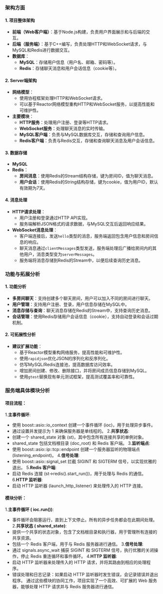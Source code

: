 ### **架构方面**
#### 1. **项目整体架构**
- **前端（Web客户端）**：基于Node.js构建，负责用户界面展示和与后端的交互。
- **后端（服务端）**：基于C++编写，负责处理HTTP和WebSocket请求，与MySQL和Redis进行数据交互。
- **数据库**：
  - **MySQL**：存储用户信息（用户名、邮箱、密码等）。
  - **Redis**：存储聊天消息和用户会话信息（cookie等）。

#### 2. **Server端架构**
- **网络模型**：
  - 使用协程框架处理HTTP和WebSocket请求。
  - 可以基于Reactor网络模型重构HTTP和WebSocket服务，以提高性能和可维护性。
- **主要模块**：
  - **HTTP服务**：处理用户注册、登录等HTTP请求。
  - **WebSocket服务**：处理聊天消息的实时传输。
  - **MySQL客户端**：负责与MySQL数据库交互，存储和查询用户信息。
  - **Redis客户端**：负责与Redis交互，存储和查询聊天消息及用户会话信息。

#### 3. **数据存储**
- **MySQL**
- **Redis**：
  - **房间消息**：使用Redis的Stream结构存储，键为房间ID，值为聊天消息。
  - **用户会话**：使用Redis的String结构存储，键为cookie，值为用户ID，默认有效期为7天。

#### 4. **消息处理**
- **HTTP请求处理**：
  - 用户注册和登录通过HTTP API实现。
  - 服务端解析JSON格式的请求数据，与MySQL交互后返回响应结果。
- **WebSocket消息处理**：
  - 客户端连接后，发送`hello`类型的消息，服务端返回包含用户信息和房间信息的响应。
  - 聊天消息通过`clientMessages`类型发送，服务端处理后广播给房间内的其他用户，消息类型变为`serverMessages`。
  - 服务端将消息存储到Redis的Stream中，以便后续查询历史消息。

### **功能与拓展分析**
#### 1. **功能分析**
- **多房间聊天**：支持创建多个聊天房间，用户可以加入不同的房间进行聊天。
- **用户管理**：支持用户注册、登录，用户信息存储在MySQL中。
- **消息存储与查询**：聊天消息存储在Redis的Stream中，支持查询历史消息。
- **会话管理**：使用Redis存储用户会话信息（cookie），支持自动登录和会话过期机制。

#### 2. **可拓展性分析**
- **建议扩展功能**：
  - 基于Reactor模型重构网络服务，提高性能和可维护性。
  - 使用`rapidjson`优化JSON的序列化和反序列化。
  - 仿写MySQL/Redis连接池，提高数据库访问效率。
  - 增加房间创建、修改、删除接口，并将房间成员信息存储到MySQL。
  - 使用`gtest`替换现有单元测试框架，提高测试覆盖率和可靠性。


### **服务端具体模块分析**

#### **项目流程**：
1.**主事件循环**:
- 使用 boost::asio::io_context 创建一个事件循环 (ioc)，用于处理异步事件。
- 通过设置并发提示为 1 来确保服务器是单线程的。
2.**共享状态**:
- 创建一个 shared_state 对象 (st)，其中包含所有连接共享的单例对象。
- shared_state 包括文档根目录 (doc_root) 和 Redis 客户端。
3.**监听端点**:
- 使用 boost::asio::ip::tcp::endpoint 创建一个服务器监听的物理端点 (listening_endpoint)。
4.**信号处理**:
- 使用 boost::asio::signal_set 拦截 SIGINT 和 SIGTERM 信号，以实现优雅的退出。
5.**Redis 客户端**:
- 启动 Redis 连接 (st->redis().start_run())，用于处理与 Redis 的通信。
6.**HTTP 监听器**:
- 启动 HTTP 监听器 (launch_http_listener) 来处理传入的 HTTP 连接。

#### **模块分析**：
1.**主事件循环 (
ioc.run())**:
- 事件循环会阻塞运行，直到上下文停止。所有的异步任务都会在此期间处理。
2.**共享状态 (
shared_state)**:
- 提供一个共享的状态对象，包含了文档根目录和执行器，用于管理所有连接的共享资源。
- 包括一个 Redis 客户端，用于与 Redis 服务器进行通信。
3.**信号处理**:
- 通过 signals.async_wait 捕获 SIGINT 和 SIGTERM 信号，执行优雅的关闭操作，停止 Redis 重连循环和事件循环。
4.**HTTP 监听器**:
- 启动 HTTP 监听器来处理传入的 HTTP 请求，并将其路由到相应的处理程序。
- 错误处理和日志记录：如果启动 HTTP 监听器时发生错误，会记录错误并退出程序。
通过这些模块的协同工作，项目实现了一个高效、可扩展的 Web 服务器，能够处理 HTTP 请求并与 Redis 服务器进行通信。

